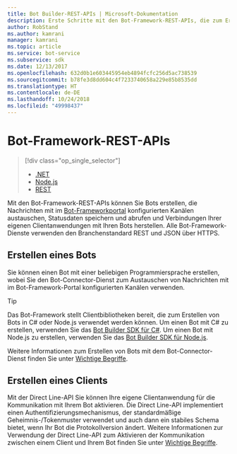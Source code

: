 ```yaml
---
title: Bot Builder-REST-APIs | Microsoft-Dokumentation
description: Erste Schritte mit den Bot-Framework-REST-APIs, die zum Erstellen von Bots und Clients, die Verbindungen mit Bots herstellen, verwendet werden können.
author: RobStand
ms.author: kamrani
manager: kamrani
ms.topic: article
ms.service: bot-service
ms.subservice: sdk
ms.date: 12/13/2017
ms.openlocfilehash: 632d0b1e603445954eb4894fcfc256d5ac738539
ms.sourcegitcommit: b78fe3d8dd604c4f7233740658a229e85b8535dd
ms.translationtype: HT
ms.contentlocale: de-DE
ms.lasthandoff: 10/24/2018
ms.locfileid: "49998437"
---
```

# <a name="bot-framework-rest-apis"></a>Bot-Framework-REST-APIs
> [!div class="op_single_selector"]
> - [.NET](../dotnet/bot-builder-dotnet-overview.md)
> - [Node.js](../nodejs/bot-builder-nodejs-overview.md)
> - [REST](../rest-api/bot-framework-rest-overview.md)

Mit den Bot-Framework-REST-APIs können Sie Bots erstellen, die Nachrichten mit im <a href="https://dev.botframework.com/" target="_blank">Bot-Frameworkportal</a> konfigurierten Kanälen austauschen, Statusdaten speichern und abrufen und Verbindungen Ihrer eigenen Clientanwendungen mit Ihren Bots herstellen. Alle Bot-Framework-Dienste verwenden den Branchenstandard REST und JSON über HTTPS.

## <a name="build-a-bot"></a>Erstellen eines Bots

Sie können einen Bot mit einer beliebigen Programmiersprache erstellen, wobei Sie den Bot-Connector-Dienst zum Austauschen von Nachrichten mit im Bot-Framework-Portal konfigurierten Kanälen verwenden. 

> [!TIP]
> Das Bot-Framework stellt Clientbibliotheken bereit, die zum Erstellen von Bots in C# oder Node.js verwendet werden können. Um einen Bot mit C# zu erstellen, verwenden Sie das [Bot Builder SDK für C#](../dotnet/bot-builder-dotnet-overview.md). Um einen Bot mit Node.js zu erstellen, verwenden Sie das [Bot Builder SDK für Node.js](../nodejs/index.md). 

Weitere Informationen zum Erstellen von Bots mit dem Bot-Connector-Dienst finden Sie unter [Wichtige Begriffe](bot-framework-rest-connector-concepts.md).

## <a name="build-a-client"></a>Erstellen eines Clients

Mit der Direct Line-API Sie können Ihre eigene Clientanwendung für die Kommunikation mit Ihrem Bot aktivieren. Die Direct Line-API implementiert einen Authentifizierungsmechanismus, der standardmäßige Geheimnis-/Tokenmuster verwendet und auch dann ein stabiles Schema bietet, wenn Ihr Bot die Protokollversion ändert. Weitere Informationen zur Verwendung der Direct Line-API zum Aktivieren der Kommunikation zwischen einem Client und Ihrem Bot finden Sie unter [Wichtige Begriffe](bot-framework-rest-direct-line-3-0-concepts.md). 